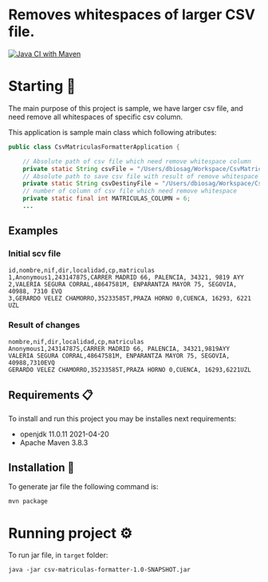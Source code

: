 # Removes whitespaces of larger CSV file.
[![Java CI with Maven](https://github.com/drubioa/csv-matriculas-formatter/actions/workflows/maven.yml/badge.svg)](https://github.com/drubioa/csv-matriculas-formatter/actions/workflows/maven.yml)

# Starting 🚀
The main purpose of this project is sample, we have larger csv file, and need remove all whitespaces of specific csv column.

This application is sample main class which following atributes:
```java
public class CsvMatriculasFormatterApplication {

    // Absolute path of csv file which need remove whitespace column
    private static String csvFile = "/Users/dbiosag/Workspace/CsvMatriculasFormaterApplication/example.csv";
    // Absolute path to save csv file with result of remove whitespace column and identifier column
    private static String csvDestinyFile = "/Users/dbiosag/Workspace/CsvMatriculasFormaterApplication/result.csv";
    // number of column of csv file which need remove whitespace
    private static final int MATRICULAS_COLUMN = 6;
    ...
```

## Examples
### Initial scv file
```csv
id,nombre,nif,dir,localidad,cp,matriculas
1,Anonymous1,24314787S,CARRER MADRID 66, PALENCIA, 34321, 9819 AYY
2,VALERIA SEGURA CORRAL,48647581M, ENPARANTZA MAYOR 75, SEGOVIA, 40988, 7310 EVQ
3,GERARDO VELEZ CHAMORRO,35233585T,PRAZA HORNO 0,CUENCA, 16293, 6221 UZL
```
### Result of changes
```csv
nombre,nif,dir,localidad,cp,matriculas
Anonymous1,24314787S,CARRER MADRID 66, PALENCIA, 34321,9819AYY
VALERIA SEGURA CORRAL,48647581M, ENPARANTZA MAYOR 75, SEGOVIA, 40988,7310EVQ
GERARDO VELEZ CHAMORRO,35233585T,PRAZA HORNO 0,CUENCA, 16293,6221UZL
```
## Requirements 📋
To install and run this project you may be installes next requirements:
- openjdk 11.0.11 2021-04-20
- Apache Maven 3.8.3

## Installation 🔧
To generate jar file the following command is:
```
mvn package
```

# Running project ⚙️
To run jar file, in `target` folder:
```
java -jar csv-matriculas-formatter-1.0-SNAPSHOT.jar
```

